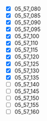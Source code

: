 - [x] 05_57_080
- [x] 05_57_085
- [x] 05_57_090
- [x] 05_57_095 
- [x] 05_57_100
- [x] 05_57_110
- [x] 05_57_115
- [x] 05_57_120
- [x] 05_57_125
- [x] 05_57_130
- [x] 05_57_135
- [ ] 05_57_140
- [ ] 05_57_145
- [ ] 05_57_150
- [ ] 05_57_155
- [ ] 05_57_160